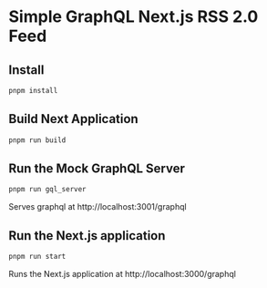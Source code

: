 # Simple GraphQL Next.js RSS 2.0 Feed

## Install

```bash
pnpm install
```

## Build Next Application

```bash
pnpm run build
```

## Run the Mock GraphQL Server

```bash
pnpm run gql_server
```

Serves graphql at http://localhost:3001/graphql

## Run the Next.js application

```bash
pnpm run start
```

Runs the Next.js application at http://localhost:3000/graphql